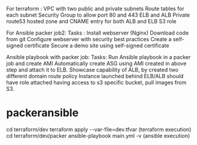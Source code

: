 For terraform :
 VPC with two public and private subnets
 Route tables for each subnet
 Security Group to allow port 80 and 443
 ELB and ALB
 Private route53 hosted zone and CNAME entry for both ALB and ELB 
 S3 role

For Ansible packer job2: 
Tasks :
  Install webserver (Nginx)
  Download code from git
  Configure webserver with security best practices
  Create a self-signed certificate
  Secure a demo site using self-signed certificate

Ansible playbook with packer job:
Tasks:
  Run Ansible playbook in a packer job and create AMI
  Automatically create ASG using AMI created in above step and attach it to ELB.
  Showcase capability of ALB, by created two different domain route policy
  Instance launched behind ELB/ALB should have role attached having access to s3 specific bucket, pull images from S3.

# packeransible
cd terraform/dev
terraform apply --var-file=dev.tfvar (terraform execution)
cd terraform/dev/packer
ansible-playbook main.yml -v (ansible execution)
